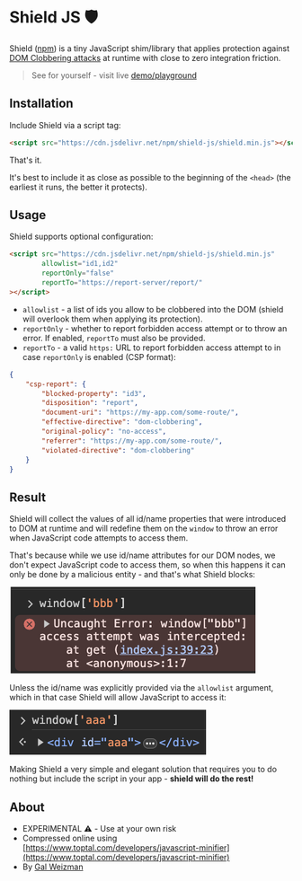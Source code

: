# Shield JS 🛡

Shield ([npm](https://www.npmjs.com/package/shield-js)) is a tiny JavaScript shim/library that applies protection against
[DOM Clobbering attacks](https://portswigger.net/web-security/dom-based/dom-clobbering)
at runtime with close to zero integration friction.

> See for yourself - visit live [demo/playground](https://weizmangal.com/shield)

## Installation

Include Shield via a script tag:

```html
<script src="https://cdn.jsdelivr.net/npm/shield-js/shield.min.js"></script>
```

That's it. 

It's best to include it as close as possible to the beginning of the `<head>` (the earliest it runs, the better it protects).

## Usage

Shield supports optional configuration:

```html
<script src="https://cdn.jsdelivr.net/npm/shield-js/shield.min.js"
        allowlist="id1,id2"
        reportOnly="false"
        reportTo="https://report-server/report/"
></script>
```

* `allowlist` - a list of ids you allow to be clobbered into the DOM (shield will overlook them when applying its protection).
* `reportOnly` - whether to report forbidden access attempt or to throw an error. If enabled, `reportTo` must also be provided.
* `reportTo` - a valid `https:` URL to report forbidden access attempt to in case `reportOnly` is enabled (CSP format):

```json
{
    "csp-report": {
        "blocked-property": "id3",
        "disposition": "report",
        "document-uri": "https://my-app.com/some-route/",
        "effective-directive": "dom-clobbering",
        "original-policy": "no-access",
        "referrer": "https://my-app.com/some-route/",
        "violated-directive": "dom-clobbering"
    }
}
```

## Result

Shield will collect the values of all id/name properties that were introduced to DOM at runtime and will redefine
them on the `window` to throw an error when JavaScript code attempts to access them. 

That's because while we use id/name attributes for our DOM nodes, we don't expect JavaScript code to access them, so
when this happens it can only be done by a malicious entity - and that's what Shield blocks:

![](./bbb.png)

Unless the id/name was explicitly provided via the `allowlist` argument, which in that case Shield will allow JavaScript to access it:

![](./aaa.png)

Making Shield a very simple and elegant solution that requires you to do nothing but include the script in your app - **shield will do the rest!**

## About

* EXPERIMENTAL ⚠️ - Use at your own risk
* Compressed online using [https://www.toptal.com/developers/javascript-minifier](https://www.toptal.com/developers/javascript-minifier)
* By [Gal Weizman](https://weizmangal.com)